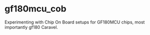 # gf180mcu_cob
Experimenting with Chip On Board setups for GF180MCU chips, most importantly gf180 Caravel.
